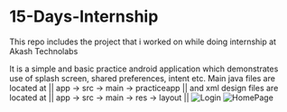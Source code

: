 # 15-Days-Internship

This repo includes the project that i worked on while doing internship at Akash Technolabs

It is a simple and basic practice android application which demonstrates use of splash screen, shared preferences, intent etc.
Main java files are located at || app -> src -> main -> practiceapp  || and xml design files are located at || app -> src -> main -> res -> layout ||
![Login](https://user-images.githubusercontent.com/48171547/125734479-1594046f-a696-42b6-af43-3484529f745a.jpg)
![HomePage](https://user-images.githubusercontent.com/48171547/125734491-444903f7-9126-42b9-b57b-afbee19b2182.jpg)
